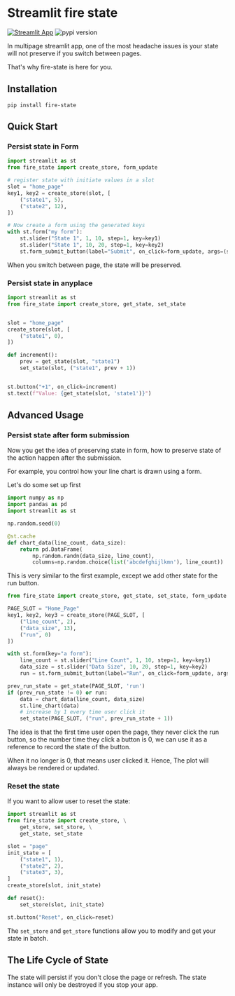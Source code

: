 # Streamlit fire state

[![Streamlit App](https://static.streamlit.io/badges/streamlit_badge_black_white.svg)](https://mr-milk-streamlit-state-demohome-mqsp3p.streamlitapp.com/)
![pypi version](https://img.shields.io/pypi/v/fire-state?color=black&logo=python&logoColor=white&style=flat)

In multipage streamlit app, one of the most headache issues
is your state will not preserve if you switch between pages.

That's why fire-state is here for you.

## Installation

```shell
pip install fire-state
```

## Quick Start

### Persist state in Form

```python
import streamlit as st
from fire_state import create_store, form_update

# register state with initiate values in a slot
slot = "home_page"
key1, key2 = create_store(slot, [
    ("state1", 5),
    ("state2", 12),
])

# Now create a form using the generated keys
with st.form("my form"):
    st.slider("State 1", 1, 10, step=1, key=key1)
    st.slider("State 1", 10, 20, step=1, key=key2)
    st.form_submit_button(label="Submit", on_click=form_update, args=(slot,))

```

When you switch between page, the state will be preserved.

### Persist state in anyplace

```python
import streamlit as st
from fire_state import create_store, get_state, set_state


slot = "home_page"
create_store(slot, [
    ("state1", 0),
])

def increment():
    prev = get_state(slot, "state1")
    set_state(slot, ("state1", prev + 1))


st.button("+1", on_click=increment)
st.text(f"Value: {get_state(slot, 'state1')}")
```

## Advanced Usage

### Persist state after form submission

Now you get the idea of preserving state in form, how to preserve state 
of the action happen after the submission.

For example, you control how your line chart is drawn using a form.

Let's do some set up first

```python
import numpy as np
import pandas as pd
import streamlit as st

np.random.seed(0)

@st.cache
def chart_data(line_count, data_size):
    return pd.DataFrame(
        np.random.randn(data_size, line_count),
        columns=np.random.choice(list('abcdefghijlkmn'), line_count))

```

This is very similar to the first example, except we add other state
for the run button.

```python
from fire_state import create_store, get_state, set_state, form_update

PAGE_SLOT = "Home_Page"
key1, key2, key3 = create_store(PAGE_SLOT, [
    ("line_count", 2),
    ("data_size", 13),
    ("run", 0)
])

with st.form(key="a form"):
    line_count = st.slider("Line Count", 1, 10, step=1, key=key1)
    data_size = st.slider("Data Size", 10, 20, step=1, key=key2)
    run = st.form_submit_button(label="Run", on_click=form_update, args=(PAGE_SLOT,))

prev_run_state = get_state(PAGE_SLOT, 'run')
if (prev_run_state != 0) or run:
    data = chart_data(line_count, data_size)
    st.line_chart(data)
    # increase by 1 every time user click it
    set_state(PAGE_SLOT, ("run", prev_run_state + 1))
```

The idea is that the first time user open the page, they never click the run button,
so the number time they click a button is 0, we can use it as a reference to record the state
of the button. 

When it no longer is 0, that means user clicked it. Hence, The plot will always be rendered or updated.


### Reset the state

If you want to allow user to reset the state:

```python
import streamlit as st
from fire_state import create_store, \
    get_store, set_store, \
    get_state, set_state

slot = "page"
init_state = [
    ("state1", 1),
    ("state2", 2),
    ("state3", 3),
]
create_store(slot, init_state)

def reset():
    set_store(slot, init_state)

st.button("Reset", on_click=reset)
```

The `set_store` and `get_store` functions allow you to
modify and get your state in batch.


## The Life Cycle of State

The state will persist if you don't close the page or refresh. The state instance
will only be destroyed if you stop your app.
